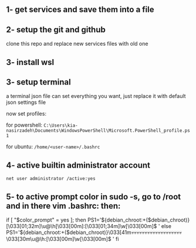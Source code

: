 ## 1- get services and save them into a file

## 2- setup the git and github

clone this repo and replace new services files with old one

## 3- install wsl

## 3- setup terminal

a terminal json file can set everything you want, just replace it with default json settings file

now set profiles:

for powershell: `C:\Users\kia-nasirzadeh\Documents\WindowsPowerShell\Microsoft.PowerShell_profile.ps1`

for ubuntu: `/home/<user-name>/.bashrc`

## 4- active builtin administrator account

`net user administrator /active:yes`

## 5- to active prompt color in sudo -s, go to /root and in there vim .bashrc: then:
if [ "$color_prompt" = yes ]; then
    PS1='${debian_chroot:+($debian_chroot)}\[\033[01;32m\]\u@\h\[\033[00m\]:\[\033[01;34m\]\w\[\033[00m\]\$ '
else
    PS1='${debian_chroot:+($debian_chroot)}\033[41m💀💀💀💀💀💀💀💀💀💀💀💀💀💀💀💀💀💀💀\033[30m\u@\h:\[\033[00m\]\w\[\033[00m\]\$ '
fi
